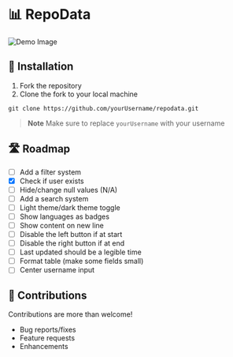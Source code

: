 # 📊 RepoData

![Demo Image](https://user-images.githubusercontent.com/105208736/182789236-8e387a4d-a9ff-4aca-8906-af0a1e7725bd.png)

## 💫 Installation
1. Fork the repository
2. Clone the fork to your local machine
```console 
git clone https://github.com/yourUsername/repodata.git
```
> **Note**
> Make sure to replace `yourUsername` with your username

<!--
3. Install dependancies 
```console 
npm run install
```
4. Run the server
```console 
npm run dev
```
-->

## 🛣️ Roadmap
- [ ] Add a filter system
- [x] Check if user exists
- [ ] Hide/change null values (N/A)
- [ ] Add a search system
- [ ] Light theme/dark theme toggle
- [ ] Show languages as badges
- [ ] Show content on new line 
- [ ] Disable the left button if at start
- [ ] Disable the right button if at end
- [ ] Last updated should be a legible time
- [ ] Format table (make some fields small)
- [ ] Center username input

## 🤝 Contributions
Contributions are more than welcome!
- Bug reports/fixes
- Feature requests
- Enhancements 
